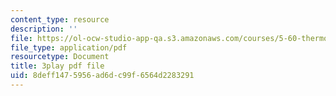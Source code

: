 ```yaml
---
content_type: resource
description: ''
file: https://ol-ocw-studio-app-qa.s3.amazonaws.com/courses/5-60-thermodynamics-kinetics-spring-2008/8deff1475956ad6dc99f6564d2283291_r4fGG_7NQr8.pdf
file_type: application/pdf
resourcetype: Document
title: 3play pdf file
uid: 8deff147-5956-ad6d-c99f-6564d2283291
---
```

